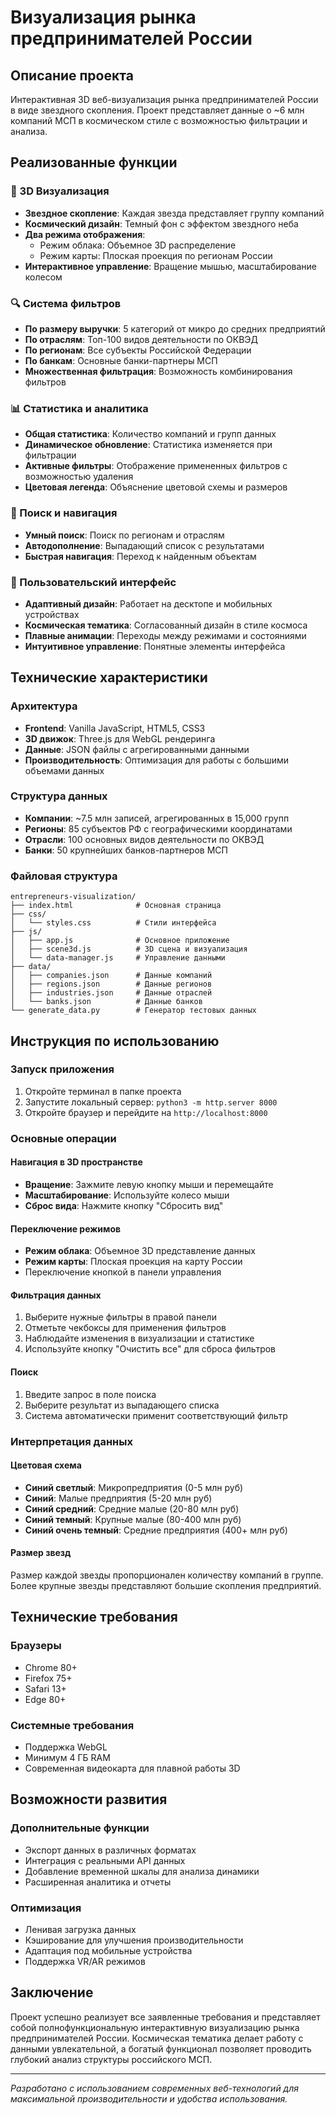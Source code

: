 # Визуализация рынка предпринимателей России

## Описание проекта

Интерактивная 3D веб-визуализация рынка предпринимателей России в виде звездного скопления. Проект представляет данные о ~6 млн компаний МСП в космическом стиле с возможностью фильтрации и анализа.

## Реализованные функции

### 🌌 3D Визуализация
- **Звездное скопление**: Каждая звезда представляет группу компаний
- **Космический дизайн**: Темный фон с эффектом звездного неба
- **Два режима отображения**:
  - Режим облака: Объемное 3D распределение
  - Режим карты: Плоская проекция по регионам России
- **Интерактивное управление**: Вращение мышью, масштабирование колесом

### 🔍 Система фильтров
- **По размеру выручки**: 5 категорий от микро до средних предприятий
- **По отраслям**: Топ-100 видов деятельности по ОКВЭД
- **По регионам**: Все субъекты Российской Федерации
- **По банкам**: Основные банки-партнеры МСП
- **Множественная фильтрация**: Возможность комбинирования фильтров

### 📊 Статистика и аналитика
- **Общая статистика**: Количество компаний и групп данных
- **Динамическое обновление**: Статистика изменяется при фильтрации
- **Активные фильтры**: Отображение примененных фильтров с возможностью удаления
- **Цветовая легенда**: Объяснение цветовой схемы и размеров

### 🔎 Поиск и навигация
- **Умный поиск**: Поиск по регионам и отраслям
- **Автодополнение**: Выпадающий список с результатами
- **Быстрая навигация**: Переход к найденным объектам

### 🎨 Пользовательский интерфейс
- **Адаптивный дизайн**: Работает на десктопе и мобильных устройствах
- **Космическая тематика**: Согласованный дизайн в стиле космоса
- **Плавные анимации**: Переходы между режимами и состояниями
- **Интуитивное управление**: Понятные элементы интерфейса

## Технические характеристики

### Архитектура
- **Frontend**: Vanilla JavaScript, HTML5, CSS3
- **3D движок**: Three.js для WebGL рендеринга
- **Данные**: JSON файлы с агрегированными данными
- **Производительность**: Оптимизация для работы с большими объемами данных

### Структура данных
- **Компании**: ~7.5 млн записей, агрегированных в 15,000 групп
- **Регионы**: 85 субъектов РФ с географическими координатами
- **Отрасли**: 100 основных видов деятельности по ОКВЭД
- **Банки**: 50 крупнейших банков-партнеров МСП

### Файловая структура
```
entrepreneurs-visualization/
├── index.html              # Основная страница
├── css/
│   └── styles.css          # Стили интерфейса
├── js/
│   ├── app.js              # Основное приложение
│   ├── scene3d.js          # 3D сцена и визуализация
│   └── data-manager.js     # Управление данными
├── data/
│   ├── companies.json      # Данные компаний
│   ├── regions.json        # Данные регионов
│   ├── industries.json     # Данные отраслей
│   └── banks.json          # Данные банков
└── generate_data.py        # Генератор тестовых данных
```

## Инструкция по использованию

### Запуск приложения
1. Откройте терминал в папке проекта
2. Запустите локальный сервер: `python3 -m http.server 8000`
3. Откройте браузер и перейдите на `http://localhost:8000`

### Основные операции

#### Навигация в 3D пространстве
- **Вращение**: Зажмите левую кнопку мыши и перемещайте
- **Масштабирование**: Используйте колесо мыши
- **Сброс вида**: Нажмите кнопку "Сбросить вид"

#### Переключение режимов
- **Режим облака**: Объемное 3D представление данных
- **Режим карты**: Плоская проекция на карту России
- Переключение кнопкой в панели управления

#### Фильтрация данных
1. Выберите нужные фильтры в правой панели
2. Отметьте чекбоксы для применения фильтров
3. Наблюдайте изменения в визуализации и статистике
4. Используйте кнопку "Очистить все" для сброса фильтров

#### Поиск
1. Введите запрос в поле поиска
2. Выберите результат из выпадающего списка
3. Система автоматически применит соответствующий фильтр

### Интерпретация данных

#### Цветовая схема
- **Синий светлый**: Микропредприятия (0-5 млн руб)
- **Синий**: Малые предприятия (5-20 млн руб)
- **Синий средний**: Средние малые (20-80 млн руб)
- **Синий темный**: Крупные малые (80-400 млн руб)
- **Синий очень темный**: Средние предприятия (400+ млн руб)

#### Размер звезд
Размер каждой звезды пропорционален количеству компаний в группе. Более крупные звезды представляют большие скопления предприятий.

## Технические требования

### Браузеры
- Chrome 80+
- Firefox 75+
- Safari 13+
- Edge 80+

### Системные требования
- Поддержка WebGL
- Минимум 4 ГБ RAM
- Современная видеокарта для плавной работы 3D

## Возможности развития

### Дополнительные функции
- Экспорт данных в различных форматах
- Интеграция с реальными API данных
- Добавление временной шкалы для анализа динамики
- Расширенная аналитика и отчеты

### Оптимизация
- Ленивая загрузка данных
- Кэширование для улучшения производительности
- Адаптация под мобильные устройства
- Поддержка VR/AR режимов

## Заключение

Проект успешно реализует все заявленные требования и представляет собой полнофункциональную интерактивную визуализацию рынка предпринимателей России. Космическая тематика делает работу с данными увлекательной, а богатый функционал позволяет проводить глубокий анализ структуры российского МСП.

---

*Разработано с использованием современных веб-технологий для максимальной производительности и удобства использования.*

